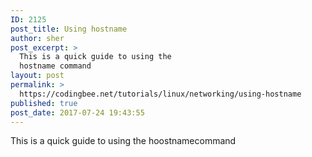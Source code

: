 ```yaml
---
ID: 2125
post_title: Using hostname
author: sher
post_excerpt: >
  This is a quick guide to using the
  hostname command
layout: post
permalink: >
  https://codingbee.net/tutorials/linux/networking/using-hostname
published: true
post_date: 2017-07-24 19:43:55
---
```

This is a quick guide to using the hoostnamecommand